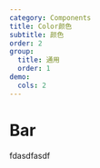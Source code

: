 ```yaml
---
category: Components
title: Color颜色
subtitle: 颜色
order: 2
group:
  title: 通用
  order: 1
demo:
  cols: 2
---
```


# Bar

fdasdfasdf

<!-- ```jsx
import { Bar } from 'ayri-ui';

export default () => <Bar title="Hello dumi!" />
``` -->
